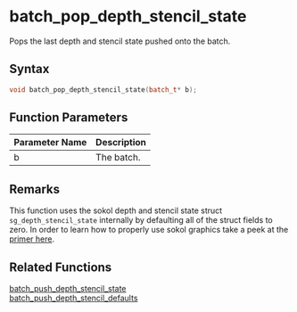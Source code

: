 # batch_pop_depth_stencil_state

Pops the last depth and stencil state pushed onto the batch.

## Syntax

```cpp
void batch_pop_depth_stencil_state(batch_t* b);
```

## Function Parameters

Parameter Name | Description
--- | ---
b | The batch.

## Remarks

This function uses the sokol depth and stencil state struct `sg_depth_stencil_state` internally by defaulting all of the struct fields to zero. In order to learn how to properly use sokol graphics take a peek at the [primer here](https://github.com/RandyGaul/cute_framework/blob/master/doc/graphics/sokol.md).

## Related Functions
 
[batch_push_depth_stencil_state](https://github.com/RandyGaul/cute_framework/tree/master/doc/graphics/batch/batch_push_depth_stencil_state.md)  
[batch_push_depth_stencil_defaults](https://github.com/RandyGaul/cute_framework/tree/master/doc/graphics/batch/batch_push_depth_stencil_defaults.md)  
